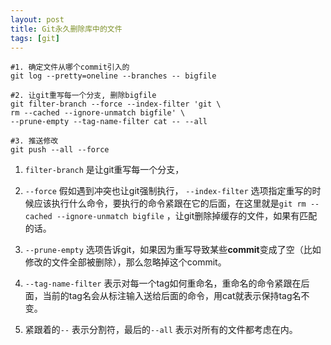 ```yaml
---
layout: post
title: Git永久删除库中的文件
tags: [git]
---
```


```
#1. 确定文件从哪个commit引入的
git log --pretty=oneline --branches -- bigfile

#2. 让git重写每一个分支, 删除bigfile
git filter-branch --force --index-filter 'git \
rm --cached --ignore-unmatch bigfile' \
--prune-empty --tag-name-filter cat -- --all

#3. 推送修改
git push --all --force
```

1. `filter-branch` 是让git重写每一个分支，

2. `--force` 假如遇到冲突也让git强制执行， `--index-filter` 选项指定重写的时候应该执行什么命令，要执行的命令紧跟在它的后面，在这里就是`git rm --cached --ignore-unmatch bigfile` ，让git删除掉缓存的文件，如果有匹配的话。

3. `--prune-empty` 选项告诉git，如果因为重写导致某些**commit**变成了空（比如修改的文件全部被删除），那么忽略掉这个commit。

4. `--tag-name-filter` 表示对每一个tag如何重命名，重命名的命令紧跟在后面，当前的tag名会从标注输入送给后面的命令，用cat就表示保持tag名不变。

5. 紧跟着的`--` 表示分割符，最后的`--all` 表示对所有的文件都考虑在内。
